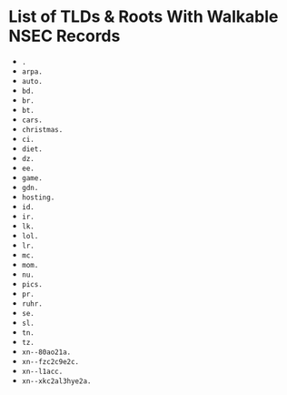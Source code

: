 # List of TLDs & Roots With Walkable NSEC Records

* `.`
* `arpa.`
* `auto.`
* `bd.`
* `br.`
* `bt.`
* `cars.`
* `christmas.`
* `ci.`
* `diet.`
* `dz.`
* `ee.`
* `game.`
* `gdn.`
* `hosting.`
* `id.`
* `ir.`
* `lk.`
* `lol.`
* `lr.`
* `mc.`
* `mom.`
* `nu.`
* `pics.`
* `pr.`
* `ruhr.`
* `se.`
* `sl.`
* `tn.`
* `tz.`
* `xn--80ao21a.`
* `xn--fzc2c9e2c.`
* `xn--l1acc.`
* `xn--xkc2al3hye2a.`
